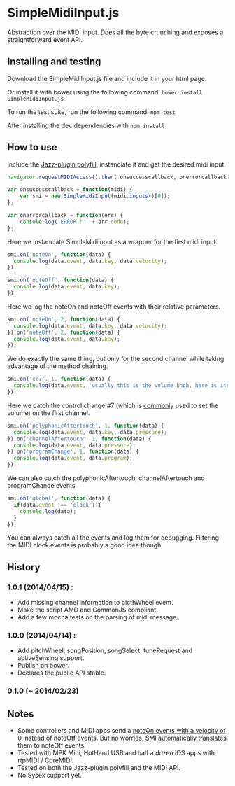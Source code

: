# SimpleMidiInput.js

Abstraction over the MIDI input. Does all the byte crunching and exposes a straightforward event API.

## Installing and testing

Download the SimpleMidiInput.js file and include it in your html page.

Or install it with bower using the following command: ```bower install SimpleMidiInput.js```

To run the test suite, run the following command: ```npm test```

After installing the dev dependencies with ```npm install```

## How to use

Include the [Jazz-plugin polyfill][1], instanciate it and get the desired midi input.

```js
navigator.requestMIDIAccess().then( onsuccesscallback, onerrorcallback );

var onsuccesscallback = function(midi) {
    var smi = new SimpleMidiInput(midi.inputs()[0]);
};

var onerrorcallback = function(err) {
    console.log('ERROR : ' + err.code);
};
```

Here we instanciate SimpleMidiInput as a wrapper for the first midi input.

```js
smi.on('noteOn', function(data) {
  console.log(data.event, data.key, data.velocity);
});

smi.on('noteOff', function(data) {
  console.log(data.event, data.key);
});
```

Here we log the noteOn and noteOff events with their relative parameters.

```js
smi.on('noteOn', 2, function(data) {
  console.log(data.event, data.key, data.velocity);
}).on('noteOff', 2, function(data) {
  console.log(data.event, data.key);
});
```

We do exactly the same thing, but only for the second channel while taking advantage of the method chaining.

```js
smi.on('cc7', 1, function(data) {
  console.log(data.event, 'usually this is the volume knob, here is its value : ', data.value);
});
```

Here we catch the control change #7 (which is [commonly][2] used to set the volume) on the first channel.

```js
smi.on('polyphonicAftertouch', 1, function(data) {
  console.log(data.event, data.key, data.pressure);
}).on('channelAftertouch', 1, function(data) {
  console.log(data.event, data.pressure);
}).on('programChange', 1, function(data) {
  console.log(data.event, data.program);
});
```

We can also catch the polyphonicAftertouch, channelAftertouch and programChange events.

```js
smi.on('global', function(data) {
  if(data.event !== 'clock') {
    console.log(data);
  }
});
```

You can always catch all the events and log them for debugging. Filtering the MIDI clock events is probably a good idea though.

## History

### 1.0.1 (2014/04/15) :

 * Add missing channel information to picthWheel event.
 * Make the script AMD and CommonJS compliant.
 * Add a few mocha tests on the parsing of midi message.

### 1.0.0 (2014/04/14) :

 * Add pitchWheel, songPosition, songSelect, tuneRequest and activeSensing support.
 * Publish on bower.
 * Declares the public API stable.

### 0.1.0 (~ 2014/02/23)

## Notes

 * Some controllers and MIDI apps send a [noteOn events with a velocity of 0][3] instead of noteOff events. But no worries, SMI automatically translates them to noteOff events.
 * Tested with MPK Mini, HotHand USB and half a dozen iOS apps with rtpMIDI / CoreMIDI.
 * Tested on both the Jazz-plugin polyfill and the MIDI API.
 * No Sysex support yet.

  [1]: http://cwilso.github.io/WebMIDIAPIShim/
  [2]: http://www.midi.org/techspecs/midimessages.php#3
  [3]: http://www.kvraudio.com/forum/viewtopic.php?p=4167096&sid=e8775321f4b8b6e174ec49b0d06667e8#p4167096